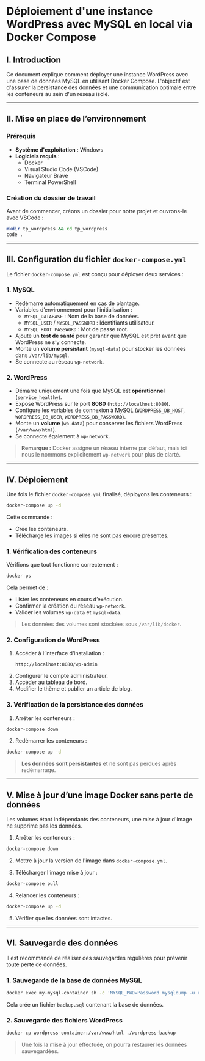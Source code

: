 # Déploiement d'une instance WordPress avec MySQL en local via Docker Compose

## I. Introduction

Ce document explique comment déployer une instance WordPress avec une base de données MySQL en utilisant Docker Compose. L'objectif est d'assurer la persistance des données et une communication optimale entre les conteneurs au sein d'un réseau isolé.

---

## II. Mise en place de l’environnement

### **Prérequis**

- **Système d'exploitation** : Windows
- **Logiciels requis** :
    - Docker
    - Visual Studio Code (VSCode)
    - Navigateur Brave
    - Terminal PowerShell

### **Création du dossier de travail**

Avant de commencer, créons un dossier pour notre projet et ouvrons-le avec VSCode :

```bash
mkdir tp_wordpress && cd tp_wordpress
code .
```

---

## III. Configuration du fichier `docker-compose.yml`

Le fichier `docker-compose.yml` est conçu pour déployer deux services :

### **1. MySQL**

- Redémarre automatiquement en cas de plantage.
- Variables d’environnement pour l’initialisation :
    - `MYSQL_DATABASE` : Nom de la base de données.
    - `MYSQL_USER` / `MYSQL_PASSWORD` : Identifiants utilisateur.
    - `MYSQL_ROOT_PASSWORD` : Mot de passe root.
- Ajoute un **test de santé** pour garantir que MySQL est prêt avant que WordPress ne s’y connecte.
- Monte un **volume persistant** (`mysql-data`) pour stocker les données dans `/var/lib/mysql`.
- Se connecte au réseau `wp-network`.

### **2. WordPress**

- Démarre uniquement une fois que MySQL est **opérationnel** (`service_healthy`).
- Expose WordPress sur le port **8080** (`http://localhost:8080`).
- Configure les variables de connexion à MySQL (`WORDPRESS_DB_HOST`, `WORDPRESS_DB_USER`, `WORDPRESS_DB_PASSWORD`).
- Monte un **volume** (`wp-data`) pour conserver les fichiers WordPress (`/var/www/html`).
- Se connecte également à `wp-network`.

> **Remarque :** Docker assigne un réseau interne par défaut, mais ici nous le nommons explicitement `wp-network` pour plus de clarté.

---

## IV. Déploiement

Une fois le fichier `docker-compose.yml` finalisé, déployons les conteneurs :

```bash
docker-compose up -d
```

Cette commande :

- Crée les conteneurs.
- Télécharge les images si elles ne sont pas encore présentes.

### **1. Vérification des conteneurs**

Vérifions que tout fonctionne correctement :

```bash
docker ps
```

Cela permet de :

- Lister les conteneurs en cours d’exécution.
- Confirmer la création du réseau `wp-network`.
- Valider les volumes `wp-data` et `mysql-data`.

> Les données des volumes sont stockées sous `/var/lib/docker`.

### **2. Configuration de WordPress**

1. Accéder à l’interface d’installation :
    ```
    http://localhost:8080/wp-admin
    ```
2. Configurer le compte administrateur.
3. Accéder au tableau de bord.
4. Modifier le thème et publier un article de blog.

### **3. Vérification de la persistance des données**

1. Arrêter les conteneurs :

```bash
docker-compose down
```

2. Redémarrer les conteneurs :

```bash
docker-compose up -d
```

> **Les données sont persistantes** et ne sont pas perdues après redémarrage.

---

## V. Mise à jour d’une image Docker sans perte de données

Les volumes étant indépendants des conteneurs, une mise à jour d'image ne supprime pas les données.

1. Arrêter les conteneurs :

```bash
docker-compose down
```

2. Mettre à jour la version de l'image dans `docker-compose.yml`.

3. Télécharger l'image mise à jour :

```bash
docker-compose pull
```

4. Relancer les conteneurs :

```bash
docker-compose up -d
```

5. Vérifier que les données sont intactes.

---

## VI. Sauvegarde des données

Il est recommandé de réaliser des sauvegardes régulières pour prévenir toute perte de données.

### **1. Sauvegarde de la base de données MySQL**

```bash
docker exec my-mysql-container sh -c 'MYSQL_PWD=Password mysqldump -u root wordpress' > backup.sql
```

Cela crée un fichier `backup.sql` contenant la base de données.

### **2. Sauvegarde des fichiers WordPress**

```bash
docker cp wordpress-container:/var/www/html ./wordpress-backup
```

> Une fois la mise à jour effectuée, on pourra restaurer les données sauvegardées.
